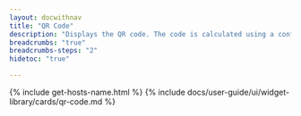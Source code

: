 ```yaml
---
layout: docwithnav
title: "QR Code"
description: "Displays the QR code. The code is calculated using a configured pattern or function based on the values of the selected entity attributes or the latest telemetry data."
breadcrumbs: "true"
breadcrumbs-steps: "2"
hidetoc: "true"

---
```

{% include get-hosts-name.html %}
{% include docs/user-guide/ui/widget-library/cards/qr-code.md %}

